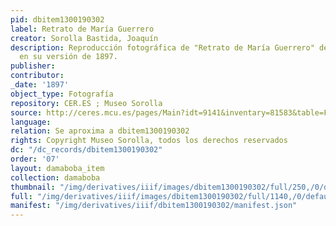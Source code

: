 ```yaml
---
pid: dbitem1300190302
label: Retrato de María Guerrero
creator: Sorolla Bastida, Joaquín
description: Reproducción fotográfica de "Retrato de María Guerrero" de Joaquín Sorolla
  en su versión de 1897.
publisher:
contributor:
_date: '1897'
object_type: Fotografía
repository: CER.ES ; Museo Sorolla
source: http://ceres.mcu.es/pages/Main?idt=9141&inventary=81583&table=FDOC&museum=MSM
language:
relation: Se aproxima a dbitem1300190302
rights: Copyright Museo Sorolla, todos los derechos reservados
dc: "/dc_records/dbitem1300190302"
order: '07'
layout: damaboba_item
collection: damaboba
thumbnail: "/img/derivatives/iiif/images/dbitem1300190302/full/250,/0/default.jpg"
full: "/img/derivatives/iiif/images/dbitem1300190302/full/1140,/0/default.jpg"
manifest: "/img/derivatives/iiif/dbitem1300190302/manifest.json"
---
```

